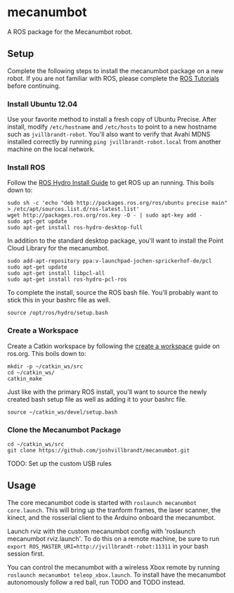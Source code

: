 mecanumbot
==========

A ROS package for the Mecanumbot robot.

## Setup

Complete the following steps to install the mecanumbot package on a new robot. If you are not familiar with ROS, please complete the [ROS Tutorials](http://wiki.ros.org/ROS/Tutorials) before continuing.

### Install Ubuntu 12.04

Use your favorite method to install a fresh copy of Ubuntu Precise. After install, modify `/etc/hostname` and `/etc/hosts` to point to a new hostname such as `jvillbrandt-robot`. You'll also want to verify that Avahi MDNS installed correctly by running `ping jvillbrandt-robot.local` from another machine on the local network.

### Install ROS

Follow the [ROS Hydro Install Guide](http://wiki.ros.org/hydro/Installation/Ubuntu) to get ROS up an running. This boils down to:

    sudo sh -c 'echo "deb http://packages.ros.org/ros/ubuntu precise main" > /etc/apt/sources.list.d/ros-latest.list'
    wget http://packages.ros.org/ros.key -O - | sudo apt-key add -
    sudo apt-get update
    sudo apt-get install ros-hydro-desktop-full

In addition to the standard desktop package, you'll want to install the Point Cloud Library for the mecanumbot.

    sudo add-apt-repository ppa:v-launchpad-jochen-sprickerhof-de/pcl
    sudo apt-get update
    sudo apt-get install libpcl-all
    sudo apt-get install ros-hydro-pcl-ros

To complete the install, source the ROS bash file. You'll probably want to stick this in your bashrc file as well.

    source /opt/ros/hydro/setup.bash

### Create a Workspace

Create a Catkin workspace by following the [create a workspace](http://wiki.ros.org/catkin/Tutorials/create_a_workspace) guide on ros.org. This boils down to:

    mkdir -p ~/catkin_ws/src
    cd ~/catkin_ws/
    catkin_make

Just like with the primary ROS install, you'll want to source the newly created bash setup file as well as adding it to your bashrc file.

    source ~/catkin_ws/devel/setup.bash

### Clone the Mecanumbot Package

    cd ~/catkin_ws/src
    git clone https://github.com/joshvillbrandt/mecanumbot.git

TODO: Set up the custom USB rules

## Usage

The core mecanumbot code is started with `roslaunch mecanumbot core.launch`. This will bring up the tranform frames, the laser scanner, the kinect, and the rosserial client to the Arduino onboard the mecanumbot.

Launch rviz with the custom mecanumbot config with 'roslaunch mecanumbot rviz.launch'. To do this on a remote machine, be sure to run `export ROS_MASTER_URI=http://jvillbrandt-robot:11311` in your bash session first.

You can control the mecanumbot with a wireless Xbox remote by running `roslaunch mecanumbot teleop_xbox.launch`. To install have the mecanumbot autonomously follow a red ball, run TODO and TODO instead.
